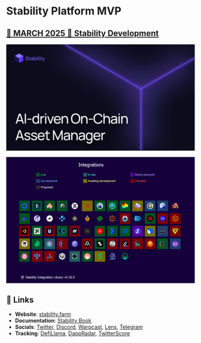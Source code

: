 # Stability Platform MVP

## [🔨 MARCH 2025 🧊 Stability Development](https://github.com/orgs/stabilitydao/projects/8)

<p align="center">
<a href="https://stability.farm">
<img src="/profile/Stability_title.svg" title="Infrastructure layer for strategic DeFi Assets Management">
</a>
</p>

[<img src="https://raw.githubusercontent.com/stabilitydao/stability/main/integrations.png" alt="Integrations" />](https://stability.farm/integrations)

## 🔗 Links

- **Website**: [stability.farm](https://stability.farm)
- **Documentation**: [Stability Book](https://stabilitydao.gitbook.io/stability)
- **Socials**: [Twitter](https://twitter.com/stabilitydao), [Discord](https://discord.gg/TjuEkkaRQm), [Warpcast](https://warpcast.com/~/channel/stability), [Lens](https://hey.xyz/u/stabilitydao), [Telegram](https://t.me/stabilitydao)
- **Tracking**: [DefiLlama](https://defillama.com/protocol/stability#information), [DappRadar](https://dappradar.com/dapp/stability), [TwitterScore](https://twitterscore.io/twitter/stabilitydao/)
